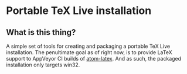 # Portable TeX Live installation

## What is this thing?
A simple set of tools for creating and packaging a portable TeX Live installation.
The penultimate goal as of right now, is to provide LaTeX support to AppVeyor CI builds
of [atom-latex](https://github.com/thomasjo/atom-latex). And as such, the packaged
installation only targets win32.
